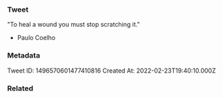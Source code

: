 ### Tweet
"To heal a wound you must stop scratching it."

- Paulo Coelho

### Metadata
Tweet ID: 1496570601477410816
Created At: 2022-02-23T19:40:10.000Z

### Related

